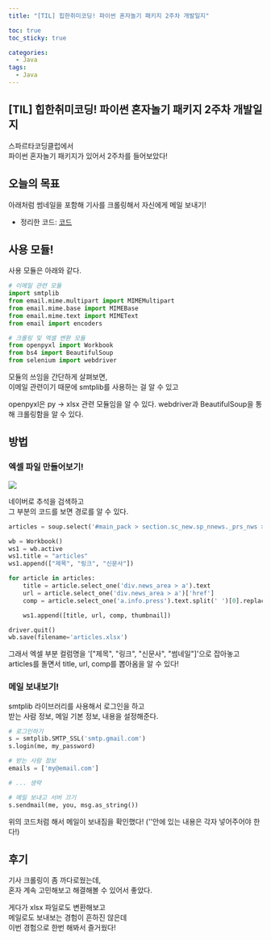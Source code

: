 ```yaml
---
title: "[TIL] 힙한취미코딩! 파이썬 혼자놀기 패키지 2주차 개발일지"

toc: true
toc_sticky: true

categories:
  - Java
tags:
  - Java
---
```


## [TIL] 힙한취미코딩! 파이썬 혼자놀기 패키지 2주차 개발일지

스파르타코딩클럽에서  
파이썬 혼자놀기 패키지가 있어서 2주차를 들어보았다! 

## 오늘의 목표

아래처럼 썸네일을 포함해 
기사를 크롤링해서 자신에게 메일 보내기!

- 정리한 코드: [코드](https://github.com/h3yon/Crawling-TEST/commit/8c01f5f86e3a491f3f7395c9b8537b89cf0358a0)

## 사용 모듈!

사용 모듈은 아래와 같다.

```py
# 이메일 관련 모듈
import smtplib
from email.mime.multipart import MIMEMultipart
from email.mime.base import MIMEBase
from email.mime.text import MIMEText
from email import encoders

# 크롤링 및 엑셀 변환 모듈
from openpyxl import Workbook
from bs4 import BeautifulSoup
from selenium import webdriver
```

모듈의 쓰임을 간단하게 살펴보면,  
이메일 관련이기 때문에 smtplib를 사용하는 걸 알 수 있고   

openpyxl은 py -> xlsx 관련 모듈임을 알 수 있다.
webdriver과 BeautifulSoup을 통해 크롤링함을 알 수 있다.

## 방법

### 엑셀 파일 만들어보기!

<img src="https://user-images.githubusercontent.com/46602874/135744342-3d75a703-2063-4d05-b718-b7274405184f.png">

네이버로 추석을 검색하고  
그 부분의 코드를 보면 경로를 알 수 있다.

```py
articles = soup.select('#main_pack > section.sc_new.sp_nnews._prs_nws > div > div.group_news > ul > li')

wb = Workbook()
ws1 = wb.active
ws1.title = "articles"
ws1.append(["제목", "링크", "신문사"])

for article in articles:
    title = article.select_one('div.news_area > a').text
    url = article.select_one('div.news_area > a')['href']
    comp = article.select_one('a.info.press').text.split(' ')[0].replace('언론사', '')

    ws1.append([title, url, comp, thumbnail])

driver.quit()
wb.save(filename='articles.xlsx')
```

그래서 엑셀 부분 컬럼명을 '["제목", "링크", "신문사", "썸네일"]'으로 잡아놓고  
articles를 돌면서 title, url, comp를 뽑아옴을 알 수 있다!

### 메일 보내보기!

smtplib 라이브러리를 사용해서 로그인을 하고  
받는 사람 정보, 메일 기본 정보, 내용을 설정해준다.

```py
# 로그인하기
s = smtplib.SMTP_SSL('smtp.gmail.com')
s.login(me, my_password)

# 받는 사람 정보
emails = ['my@email.com']

# ... 생략

# 메일 보내고 서버 끄기
s.sendmail(me, you, msg.as_string())
```

위의 코드처럼 해서 메일이 보내짐을 확인했다!
(''안에 있는 내용은 각자 넣어주어야 한다!)

## 후기

기사 크롤링이 좀 까다로웠는데,  
혼자 계속 고민해보고 해결해볼 수 있어서 좋았다.  

게다가 xlsx 파일로도 변환해보고  
메일로도 보내보는 경험이 흔하진 않은데  
이번 경험으로 한번 해봐서 즐거웠다!